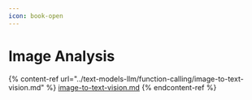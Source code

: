 ```yaml
---
icon: book-open
---
```


# Image Analysis

{% content-ref url="../text-models-llm/function-calling/image-to-text-vision.md" %}
[image-to-text-vision.md](../text-models-llm/function-calling/image-to-text-vision.md)
{% endcontent-ref %}

